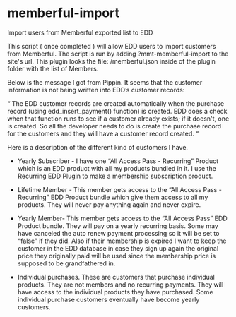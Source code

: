 # memberful-import
Import users from Memberful exported list to EDD


This script ( once completed ) will allow EDD users to import customers from Memberful.
The script is run by adding ?mmt-memberful-import to the site's url.
This plugin looks the file: /memberful.json inside of the plugin folder with the list of Members.

Below is the message I got from Pippin.  It seems that the customer information is not being written into EDD’s customer records:

“ The EDD customer records are created automatically when the purchase record (using edd_insert_payment() function) is created. EDD does a check when that function runs to see if a customer already exists; if it doesn't, one is created.
So all the developer needs to do is create the purchase record for the customers and they will have a customer record created. “

Here is a description of the different kind of customers I have.  

- Yearly Subscriber -  I have one “All Access Pass - Recurring” Product which is an EDD product with all my products bundled in it.  I use the Recurring EDD Plugin to make a membership subscription product.

- Lifetime Member - This member gets access to the “All Access Pass - Recurring” EDD Product bundle which give them access to all my products.  They will never pay anything again and never expire.

- Yearly Member- This member gets access to the “All Access Pass” EDD Product bundle.  They will pay on a yearly recurring basis.  Some may have canceled the auto renew payment processing so it will be set to “false” if they did. Also if their membership is expired I want to keep the customer in the EDD database in case they sign up again the original price they originally paid will be used since the membership price is supposed to be grandfathered in.

- Individual purchases.  These are customers that purchase individual products.  They are not members and no recurring payments.  They will have access to the individual products they have purchased. Some individual purchase customers eventually have become yearly customers.

